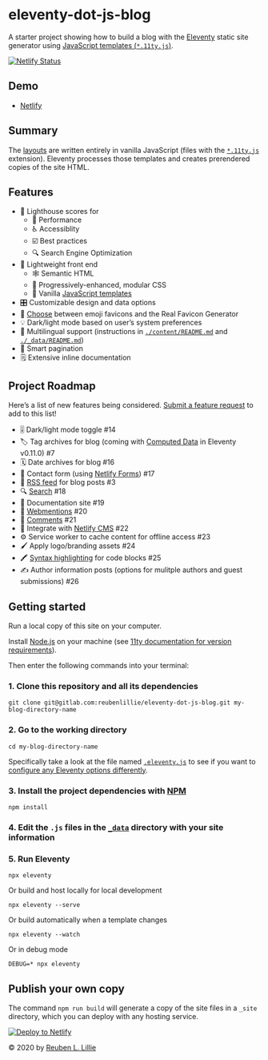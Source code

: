 # eleventy-dot-js-blog

A starter project showing how to build a blog with the [Eleventy](https://11ty.dev/) static site generator using [JavaScript templates (`*.11ty.js`)](https://11ty.dev/languages/javascript/).

[![Netlify Status](https://api.netlify.com/api/v1/badges/cd87e631-aeaa-45fe-9c99-800ef96b53b1/deploy-status)](https://app.netlify.com/sites/eleventy-dot-js-blog/deploys)

## Demo

* [Netlify](https://eleventy-dot-js-blog.netlify.com/)

## Summary

The [layouts](https://gitlab.com/reubenlillie/eleventy-dot-js-blog/-/tree/master/_includes/layouts) are written entirely in vanilla JavaScript (files with the [`*.11ty.js`](https://www.11ty.dev/docs/languages/javascript/) extension). Eleventy processes those templates and creates prerendered copies of the site HTML.

## Features

* 💯 Lighthouse scores for 
  * 💨 Performance 
  * ♿ Accessiblity
  * ☑️  Best practices
  * 🔍 Search Engine Optimization
* 🏸 Lightweight front end
  * 🕸 Semantic HTML
  * 🎨 Progressively-enhanced, modular CSS
  * 🍦 Vanilla [JavaScript templates](https://11ty.dev/languages/javascript/)
* 🎛️ Customizable design and data options
* 🍬 [Choose](https://gitlab.com/reubenlillie/eleventy-dot-js-blog/-/blob/master/_includes/shortcodes/favicon.js) between emoji favicons and the Real Favicon Generator
* 💡 Dark/light mode based on user’s system preferences
* 🔣 Multilingual support (instructions in [`./content/README.md`](https://gitlab.com/reubenlillie/eleventy-dot-js-blog/-/blob/master/content/README.md) and [`./_data/README.md`](https://gitlab.com/reubenlillie/eleventy-dot-js-blog/-/blob/master/_data/README.md))
* 🔖 Smart pagination
* 🗒️ Extensive inline documentation

## Project Roadmap

Here’s a list of new features being considered. [Submit a feature request](https://gitlab.com/reubenlillie/eleventy-dot-js-blog/-/issues/new) to add to this list!

* 🎚️ Dark/light mode toggle #14
* 🏷️ Tag archives for blog (coming with [Computed Data](https://www.11ty.dev/docs/data-computed/) in Eleventy v0.11.0) #7
* 🗓 Date archives for blog #16
* 💌 Contact form (using [Netlify Forms](https://docs.netlify.com/forms/setup/)) #17
* 📡 [RSS feed](https://www.11ty.dev/docs/plugins/rss/) for blog posts #3
* 🔍 [Search](https://www.hawksworx.com/blog/adding-search-to-a-jamstack-site/) #18
* 📄 Documentation site #19
* 📣 [Webmentions](https://mxb.dev/blog/using-webmentions-on-static-sites/) #20
* 💬 [Comments](https://jamstack-comments.netlify.com/) #21
* 📝 Integrate with [Netlify CMS](https://www.netlifycms.org/) #22
* ⚙️  Service worker to cache content for offline access #23
* 🖌️ Apply logo/branding assets #24
* 🖍️ [Syntax highlighting](https://www.11ty.dev/docs/plugins/syntaxhighlight/) for code blocks #25
* ✍️  Author information posts (options for mulitple authors and guest submissions) #26

## Getting started

Run a local copy of this site on your computer.

Install [Node.js](https://nodejs.org/) on your machine (see [11ty documentation for version requirements](https://www.11ty.dev/docs/getting-started/)).

Then enter the following commands into your terminal:

### 1. Clone this repository and all its dependencies

```cli
git clone git@gitlab.com:reubenlillie/eleventy-dot-js-blog.git my-blog-directory-name
```

### 2. Go to the working directory

```cli
cd my-blog-directory-name
```
Specifically take a look at the file named [`.eleventy.js`](https://gitlab.com/reubenlillie/eleventy-dot-js-blog/-/blob/master/.eleventy.js) to see if you want to [configure any Eleventy options differently](https://www.11ty.dev/docs/config/).

### 3. Install the project dependencies with [NPM](https://www.npmjs.com/)

```cli
npm install
```

### 4. Edit the `.js` files in the [`_data`](https://gitlab.com/reubenlillie/eleventy-dot-js-blog/-/blob/master/_data/site.js) directory with your site information

### 5. Run Eleventy

```cli
npx eleventy
```

Or build and host locally for local development

```cli
npx eleventy --serve
```

Or build automatically when a template changes

```cli
npx eleventy --watch
```

Or in debug mode

```cli
DEBUG=* npx eleventy
```

## Publish your own copy

The command `npm run build` will generate a copy of the site files in a `_site` directory, which you can deploy with any hosting service.

[![Deploy to Netlify](https://www.netlify.com/img/deploy/button.svg)](https://app.netlify.com/start/deploy?repository=https://gitlab.com/reubenlillie/eleventy-dot-js-blog)

&copy; 2020 by [Reuben L. Lillie](https://twitter.com/reubenlillie)
